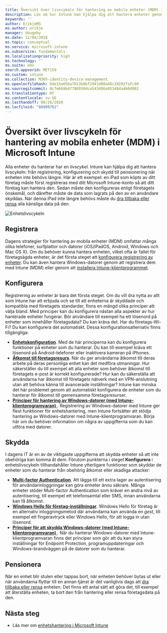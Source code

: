 ```yaml
---
title: Översikt över livscykeln för hantering av mobila enheter (MDM) i Microsoft Intune
description: Läs om hur Intune kan hjälpa dig att hantera enheter genom hela livscykeln – från registrering till konfiguration och slutligen pensionering.
keywords: ''
author: ErikjeMS
ms.author: erikje
manager: dougeby
ms.date: 12/04/2018
ms.topic: conceptual
ms.service: microsoft-intune
ms.subservice: fundamentals
ms.localizationpriority: high
ms.technology: ''
ms.suite: ems
search.appverid: MET150
ms.custom: intune
ms.collection: M365-identity-device-management
ms.openlocfilehash: 64e15e05ba7613b8bf2941d00a48c19292fafc90
ms.sourcegitcommit: 0c7e6b9b47788930dca543d86a95348da4b0d902
ms.translationtype: HT
ms.contentlocale: sv-SE
ms.lasthandoff: 08/26/2020
ms.locfileid: "88909762"
---
```

# <a name="overview-of-the-microsoft-intune-mobile-device-management-mdm-lifecycle"></a>Översikt över livscykeln för hantering av mobila enheter (MDM) i Microsoft Intune

Alla enheter du hanterar har en *livscykel*. Intune kan hjälpa dig att hantera livscykeln: från registrering, konfigurering och skydd till pensionering när enheten inte behövs längre. Här är ett exempel: en iPad som köpts av ditt företag måste först registreras med ditt Microsoft Intune-konto så att ditt företag kan hantera den. Sedan måste den konfigureras enligt företagets önskemål, och därefter måste de data som lagrats på den av en användare skyddas. När denna iPad inte längre behövs måste du [dra tillbaka eller rensa](../remote-actions/devices-wipe.md) alla känsliga data på den.

![Enhetslivscykeln](./media/device-lifecycle/device-lifecycle.png "Intune-enhetslivscykeln")

## <a name="enroll"></a>Registrera

Dagens strategier för hantering av mobila enheter (MDM) omfattar många olika telefoner, surfplattor och datorer (iOS/iPadOS, Android, Windows och Mac OS X). Om du behöver kunna hantera enheten, vilket ofta är fallet för företagsägda enheter, är det första steget att [konfigurera registrering av enheter](../enrollment/device-enrollment.md). Du kan även hantera Windows-datorer genom att registrera dem med Intune (MDM) eller genom att [installera Intune-klientprogrammet](manage-windows-pcs-with-microsoft-intune.md).

## <a name="configure"></a>Konfigurera

Registrering av enheter är bara det första steget. Om du vill dra nytta av allt som Intune har att erbjuda och se till att enheterna är skyddade och kompatibla med företagets standarder, finns en mängd olika principer att välja bland. Med principer kan du konfigurera nästan alla aspekter av hur hanterade enheter fungerar. Bör användare till exempel ha ett lösenord på enheter som innehåller företagsdata? Du kan kräva det. Har du företags-Wi-Fi? Du kan konfigurera det automatiskt. Dessa konfigurationsalternativ finns tillgängliga:

- [**Enhetskonfiguration**](../configuration/device-profiles.md). Med de här principerna kan du konfigurera funktioner på enheter som du hanterar. Du kan till exempel kräva ett lösenord på Аndroid-telefoner eller inaktivera kameran på iPhones.
- [**Åtkomst till företagsresurs**](../configuration/device-profiles.md). När du ger användarna åtkomst till deras arbete på deras personliga enhet kan det medföra utmaningar. Hur säkerställer du till exempel att alla enheter som behöver åtkomst till företagets e-post är korrekt konfigurerade? Hur kan du säkerställa att användarna har åtkomst till företagets nätverk med en VPN-anslutning utan att behöva känna till avancerade inställningar? Intune kan minska det här problemet genom att automatiskt konfigurera de enheter som du hanterar för åtkomst till gemensamma företagsresurser.
- [**Principer för hantering av Windows-datorer (med Intune-klientprogramvaran)** ](common-windows-pc-management-tasks-with-the-microsoft-intune-computer-client.md). Registrering av Windows-datorer med Intune ger flest funktioner för enhetshantering, men Intune fortsätter att stödja hantering av Windows-datorer med Intune-klientprogramvaran. Börja här om du behöver information om några av uppgifterna som du kan utföra med datorer.

## <a name="protect"></a>Skydda

I dagens IT är en av de viktigaste uppgifterna att skydda enheter så att inte obehöriga kan komma åt dem. Förutom punkterna i steget **Konfigurera** i enhetslivscykeln tillhandahåller Intune ytterligare funktioner som skyddar de enheter som du hanterar från obehörig åtkomst eller skadliga attacker:

- [**Multi-factor Authentication**](../enrollment/multi-factor-authentication.md). Att lägga till ett extra lager av autentisering för användarinloggningar kan göra enheter ännu säkrare. Många enheter stöder Multi-factor Authentication som kräver en andra nivå av autentisering, till exempel ett telefonsamtal eller SMS, innan användarna kan få åtkomst.
- [**Windows Hello för företag-inställningar**](../protect/windows-hello.md). Windows Hello för företag är en alternativ inloggningsmetod där användarna kan använda en *gest*, till exempel ett fingeravtryck eller Windows Hello, för att logga in utan lösenord.
- [**Principer för att skydda Windows-datorer (med Intune-klientprogramvaran)** ](policies-to-protect-windows-pcs-in-microsoft-intune.md). När du hanterar Windows-datorer med Intune-klientprogramvaran finns det principer som gör att du kan styra inställningar för Endpoint Protection, programuppdateringar och Windows-brandväggen på de datorer som du hanterar.

## <a name="retire"></a>Pensionera

När en enhet blir stulen eller tappas bort, när enheten behöver bytas ut eller när användarna flyttar till en annan tjänst är det vanligtvis dags att [dra tillbaka eller rensa](../remote-actions/device-management.md) enheten. Det finns ett antal sätt att göra det, till exempel att återställa enheten, ta bort den från hantering eller rensa företagsdata på den.

## <a name="next-steps"></a>Nästa steg

- Läs mer om [enhetshantering i Microsoft Intune](../remote-actions/device-management.md)